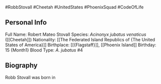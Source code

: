 #RobbStovall #Cheetah #UnitedStates #PhoenixSquad #CodeOfLife
## Personal Info

Full Name: Robert Mateo Stovall
Species: _Acinonyx jubatus venaticus_ ([[Cheetah]])
Nationality: [[The Federated Island Republics of {The United States of America}]]
Birthplace: [[{Flagstaff}]], [[Phoenix Island]]
Birthday: 15 {Month1}
Blood Type: _A. jubatus_ #4
## Biography

Robb Stovall was born in 